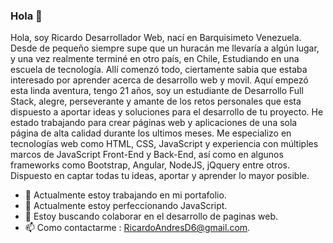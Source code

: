 ### Hola 👋

Hola, soy Ricardo Desarrollador Web, nací en Barquisimeto Venezuela. Desde de pequeño siempre supe que un huracán me llevaría a algún lugar, y una vez realmente terminé en otro país, en Chile, Estudiando en una escuela de tecnología. Allí comenzó todo, ciertamente sabia que estaba interesado por aprender acerca de desarrollo web y movil. Aquí empezó esta linda aventura, tengo 21 años, soy un estudiante de Desarrollo Full Stack, alegre, perseverante y amante de los retos personales que esta dispuesto a aportar ideas y soluciones para el desarrollo de tu proyecto. He estado trabajando para crear páginas web y aplicaciones de una sola página de alta calidad durante los ultimos meses. Me especializo en tecnologías web como HTML, CSS, JavaScript y experiencia con múltiples marcos de JavaScript Front-End y Back-End, así como en algunos frameworks como Bootstrap, Angular, NodeJS, jQquery entre otros. Dispuesto en captar todas tu ideas, aportar y aprender lo mayor posible.

- 🔭 Actualmente estoy trabajando en mi portafolio.
- 🌱 Actualmente estoy perfeccionando JavaScript.
- 👯 Estoy buscando colaborar en el desarrollo de paginas web.
- 📫 Como contactarme : RicardoAndresD6@gmail.com.
